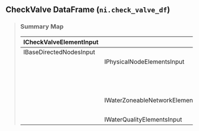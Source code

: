 ## CheckValve DataFrame (`ni.check_valve_df`)

> ### **Summary Map**
>
> | ICheckValveElementInput | | | |
> |--|--|--|--|
> | IBaseDirectedNodesInput ||||
> | | IPhysicalNodeElementsInput |||
> | | | IPointNodesInput | |
> | | | | IActiveElementsInput |
> | | | | IElementsInput |
> | | IWaterZoneableNetworkElementsInput |||
> | | | IActiveElementsInput ||
> | | IWaterQualityElementsInput |||
